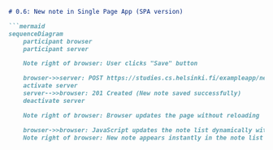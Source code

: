```markdown
# 0.6: New note in Single Page App (SPA version)

```mermaid
sequenceDiagram
    participant browser
    participant server

    Note right of browser: User clicks "Save" button

    browser->>server: POST https://studies.cs.helsinki.fi/exampleapp/new_note_spa (note content as JSON)
    activate server
    server-->>browser: 201 Created (New note saved successfully)
    deactivate server

    Note right of browser: Browser updates the page without reloading

    browser->>browser: JavaScript updates the note list dynamically with the new note
    Note right of browser: New note appears instantly in the note list
